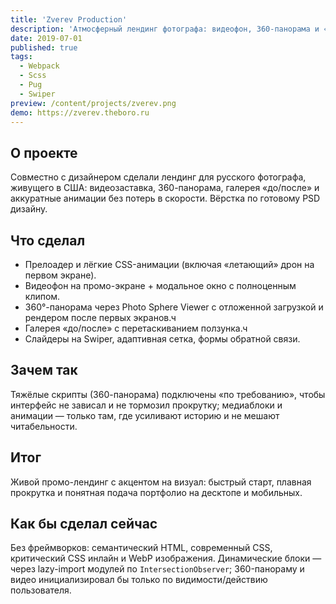 ```yaml
---
title: 'Zverev Production'
description: 'Атмосферный лендинг фотографа: видеофон, 360-панорама и «до/после» — с отложенной инициализацией тяжёлых скриптов.'
date: 2019-07-01
published: true
tags:
  - Webpack
  - Scss
  - Pug
  - Swiper
preview: /content/projects/zverev.png
demo: https://zverev.theboro.ru
---
```


## О проекте

Совместно с дизайнером сделали лендинг для русского фотографа, живущего в США: видеозаставка, 360-панорама, галерея «до/после» и аккуратные анимации без потерь в скорости. Вёрстка по готовому PSD дизайну.

## Что сделал

- Прелоадер и лёгкие CSS-анимации (включая «летающий» дрон на первом экране).
- Видеофон на промо-экране + модальное окно с полноценным клипом.
- 360°-панорама через Photo Sphere Viewer с отложенной загрузкой и рендером после первых экранов.ч
- Галерея «до/после» с перетаскиванием ползунка.ч
- Слайдеры на Swiper, адаптивная сетка, формы обратной связи.

## Зачем так

Тяжёлые скрипты (360-панорама) подключены «по требованию», чтобы интерфейс не зависал и не тормозил прокрутку; медиаблоки и анимации — только там, где усиливают историю и не мешают читабельности.

## Итог

Живой промо-лендинг с акцентом на визуал: быстрый старт, плавная прокрутка и понятная подача портфолио на десктопе и мобильных.

## Как бы сделал сейчас

Без фреймворков: семантический HTML, современный CSS, критический CSS инлайн и WebP изображения. Динамические блоки — через lazy-import модулей по `IntersectionObserver`; 360-панораму и видео инициализировал бы только по видимости/действию пользователя.
